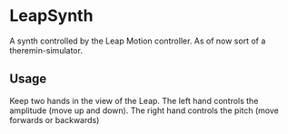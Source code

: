 LeapSynth
=========
A synth controlled by the Leap Motion controller. As of now sort of a theremin-simulator.

Usage
-----
Keep two hands in the view of the Leap. The left hand controls the amplitude (move up and down). The right hand controls the pitch (move forwards or backwards)
